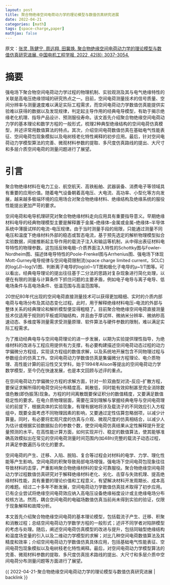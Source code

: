 ```yaml
---
layout: post
title: 聚合物绝缘空间电荷动力学的理论模型与数值仿真研究进展
date: 2022-04-21
categories: [math]
tags: [space-charge,paper]
mathjax: false
---
```


原文：[张灵, 陈健宁, 周远翔, 田冀焕. 聚合物绝缘空间电荷动力学的理论模型与数值仿真研究进展. 中国电机工程学报, 2022, 42(8): 3037-3054.](http://e-press.dwjs.com.cn/pcsee/weixin/2022-42-8-3037.html)

# 摘要

强电场下聚合物空间电荷动力学过程的物理机制、实验观测及其与电气绝缘特性的关联是高电压绝缘领域的研究热点之一。目前，空间电荷测量技术的信号质量、空间分辨率与测量速度难以满足实际工程需求，而空间电荷动力学数值仿真能提供实验难以获得的数据以及发现规律，判定起主导作用的经典电导模型，有助于揭示绝缘老化机理、指导产品设计、预测服役寿命。该文首先介绍聚合物绝缘空间电荷动力学的基本理论和数学方程的一般形式，梳理2种典型绝缘结构的空间电荷仿真模型，并述评常用数值算法的特点。其次，介绍空间电荷数值仿真在基础电气性能表征、空间电荷包现象模拟以及电树枝老化特性阐释的初步应用。最后，针对空间电荷动力学模型算法的完善、微观材料参数的提取、多尺度仿真路线的提出、大尺寸和多层介质空间电荷的测量问题进行了展望。

# 引言

聚合物绝缘材料在电力工业、航空航天、高铁船舶、武器装备、消费电子等领域具有重要的应用价值。随着电气设备朝着高电压、大电流、高功率、小型化等方向发展，越来越多极端环境的应用场合对聚合物绝缘材料、绝缘结构及绝缘系统的服役性能提出更加严苛的要求。

空间电荷和电导机理研究对聚合物绝缘材料走向应用具有重要指导意义。早期绝缘材料电导的经典物理模型主要是解释置于金属–绝缘体–金属或金属–绝缘体–半导体系统中薄膜试样的电流–电压规律。由于当时测量手段的局限，只能通过测量不同电压和温度下绝缘材料外部的稳态或暂态电流，基于预先选定的解析物理模型拟合实验数据，间接推断起主导作用的载流子注入和输运等机制，从中得出表征材料电导特性的物理参数。这包括反映电极–介质界面注入特性的Schottky图与Fowler-Nordheim图、描述体电导特性的Poole-Frenkel图与Arrhenius图、强电场下体现Mott-Gurney电导规律与空间电荷限制流(space charge limited current，SCLC)的log(J)~log(V)图、判断离子电导的log(σ)~1/T图和极化子电导的μ~1/T图等。可以看出，经典电导理论的提出往往基于二分法的思路对复杂现象进行简化处理，以便在有限的测量与计算条件下抓住问题的主要矛盾，例如电子电导与离子电导、低电场条件与高电场条件、低温范围与高温范围等。

20世纪80年代出现的空间电荷直接测量技术可以获得更加精细、实时的介质内部电荷与电场分布及其动态变化过程。此时，用于解释绝缘材料电压–电流的外部与整体关系的经典理论和解析模型便显得粗糙了。目前聚合物绝缘空间电荷直接测量技术仅适用于规则的平板或同轴结构，并且由于厚试样、微纳米分辨率、微纳秒高速动态、多维度等测量需求受测量原理、软件算法与硬件参数的限制，难以满足实际工程需求。

为了推动经典电导与空间电荷理论的进一步发展，以期为实验提供理性指导，为绝缘材料的改进与工程应用提供有力支撑，有必要构建描述空间电荷动态过程的动力学偏微分方程组，实现该方程组的数值求解，以及系统地开展包含不同物理过程与参数组合的仿真工作。空间电荷动力学数值仿真是集偏微分方程理论、电介质物理、高性能计算的前沿性交叉学科，始于1994年Alison等提出的空间电荷动力学数学模型，至今仍在快速发展，也是本文回顾与述评的重点。

在空间电荷动力学偏微分方程的求解方面，针对一阶双曲型对流–反应–扩散方程，要保证求解所得的电荷空间分布精度高、耗散低，同时能有效抑制甚至完全消除数值色散(即伪振荡)现象。方程的时间离散既要保证积分的数值精度，又要满足数值稳定性的要求。在电介质物理层面，需要在深刻理解与掌握经典电导与空间电荷理论的前提下，根据具体的实验现象，有理有据地将涉及载流子的不同效应引入方程组中，既要全面考虑不同物理因素的影响，又要通过定性估算忽略弱项，以减少计算量。同时，有必要将宏观尺度的仿真与介观、微观尺度的仿真相结合，以减少人为估计或根据实验数据拟合的参数个数，使空间电荷仿真结果从定性解释提升至定量预测的水平。在高性能计算方面，如何实现并行、稳定的数值算法，使其能够准确高效模拟出在常见的空间电荷测量时间范围内(如48h)完整的载流子动态过程，并满足参数遍历与优化的要求。

空间电荷的产生、迁移、入陷、脱陷、复合等过程会对材料的电学、力学、理化性能等产生影响。空间电荷的积聚导致局部电场增强，强电场下空间电荷包现象往往导致材料的击穿，严重影响聚合物绝缘材料的安全可靠服役。聚合物绝缘空间电荷动力学过程数值仿真研究对于解释绝缘材料老化、劣化、击穿与失效机理、提高绝缘材料性能，具有重要的理论价值和工程意义，有望解决材料开发周期长、成本高的难题。经过二十多年不断发展，空间电荷动力学数值仿真技术取得了初步应用。已有企业尝试将绝缘空间电荷效应纳入高电压设备绝缘裕度设计或主绝缘电场分布校核方法。然而，耦合空间电荷的电磁场数值仿真当前尚未得到实验的验证，仅限于现象解释和故障分析。

本文首先介绍聚合物绝缘空间电荷的基本理论模型，包括载流子产生、迁移、积聚和消散过程；总结空间电荷动力学数学方程的一般形式；述评不同学者对陷阱模型的考虑与处理。随后，阐述空间电荷仿真模型的改进与提升，包括同轴型绝缘结构和温度场变量的引入以及二维动力学模型的求解；对比几种空间电荷数值算法及其精度和效率；介绍空间电荷动力学数值仿真具体应用，包括基础电气性能表征、空间电荷包现象模拟以及电树枝老化特性阐释。最后，对空间电荷动力学模型算法的完善、微观材料参数的提取、多尺度仿真技术路线的提出、大尺寸和多层介质中空间电荷分布测量问题等方面进行了展望。

{{ 2022-04-21-聚合物绝缘空间电荷动力学的理论模型与数值仿真研究进展 | backlink }}
